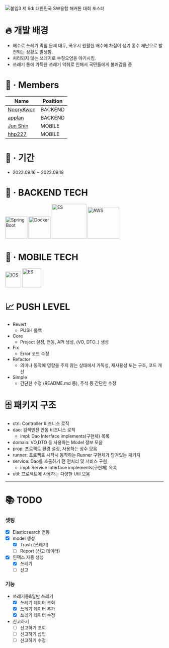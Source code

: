 ![붙임3  제 9ȸ 대한민국 SW융합 해커톤 대회 포스터](https://user-images.githubusercontent.com/48544100/186495452-4c7fdfaf-3ca8-4ec7-834d-babb4024ae0f.jpg)
# 🔥 개발 배경
- 배수로 쓰레기 막힘 문제 대두, 폭우시 원활한 배수에 차질이 생겨 홍수 재난으로 발전되는 상황도 발생함.
- 처리되지 않는 쓰레기로 수질오염을 야기시킴.
- 쓰레기 통에 가득찬 쓰레기 악취로 인해서 국민들에게 불쾌감을 줌

# 👥 · Members
| Name                                        | Position |
|---------------------------------------------|----------|
| [NooryKwon](https://github.com/noory-kwon)  | BACKEND  |
| [applan](https://github.com/applan)         | BACKEND  |
| [Jun Shin](https://github.com/greenthings)  | MOBILE   |
| [hhp227](https://github.com/hhp227)         | MOBILE   |

# 📅 · 기간
- 2022.09.16 ~ 2022.09.18

# 📲 · BACKEND TECH
<div>
<img width="70" alt="SpringBoot" src="https://img.shields.io/badge/Spring-6DB33F?style=for-the-badge&logo=Spring&logoColor=white">
<img width="70" alt="Docker" src="https://img.shields.io/badge/Docker-2496ED?style=for-the-badge&logo=Docker&logoColor=white">
<img width="110" alt="ES" src="https://img.shields.io/badge/Elasticsearch-005571?style=for-the-badge&logo=Elasticsearch&logoColor=white">
<img width="100" alt="AWS" src="https://img.shields.io/badge/Amazon AWS-232F3E?style=for-the-badge&logo=Amazon AWS&logoColor=white">
</div>

# 📱 · MOBILE TECH
<div>
<img width="50" alt="IOS" src="https://img.shields.io/badge/IOS-232F3E?style=for-the-badge&logo=IOS&logoColor=white">
<img width="60" alt="ES" src="https://img.shields.io/badge/Swift-F05138?style=for-the-badge&logo=Swift&logoColor=white">
</div>

# 📈 PUSH LEVEL
- Revert
  - PUSH 롤백 
- Core
  - Project 설정, 연동, API 생성, (VO, DTO..) 생성
- Fix
  - Error 코드 수정
- Refactor
  - 의미나 동작에 영향을 주지 않는 상태에서 가독성, 재사용성 또는 구조, 코드 개선
- Simple
  - 간단한 수정 (README.md 등), 주석 등 간단한 수정

# 🗄️ 패키지 구조
- ctrl: Controller 비즈니스 로직
- dao: 검색엔진 연동 비즈니스 로직
  - impl: Dao Interface implements(구현체) 목록
- domain: VO,DTO 등 사용하는 Model 정보 모음
- prop: 프로젝트 환경 설정, 사용하는 상수 모음
- runner: 프로젝트 시작시 동작하는 Runner 구현체가 담겨있는 패키지
- service: Dao를 호출하기 전 전처리 및 서비스 구현
  - impl: Service Interface implements(구현체) 목록
- util: 프로젝트에 사용하는 다양한 Util 모음
---


# 📚 TODO
### 셋팅
- [x] Elasticsearch 연동
- [x] model 생성
  - [x] Trash (쓰레기)
  - [ ] Report (신고 데이터)
- [x] 인덱스 자동 생성
  - [x] 쓰레기
  - [ ] 신고

### 기능
- 쓰레기통&일반 쓰레기
  - [x] 쓰레기 데이터 조회
  - [x] 쓰레기 데이터 추가
  - [x] 쓰레기 데이터 수정
- 신고하기
  - [ ] 신고하기 조회
  - [ ] 신고하기 삽입
  - [ ] 신고하기 수정